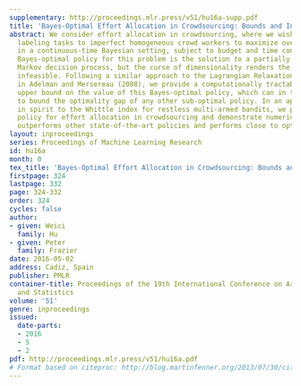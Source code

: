 ```yaml
---
supplementary: http://proceedings.mlr.press/v51/hu16a-supp.pdf
title: 'Bayes-Optimal Effort Allocation in Crowdsourcing: Bounds and Index Policies'
abstract: We consider effort allocation in crowdsourcing, where we wish to assign
  labeling tasks to imperfect homogeneous crowd workers to maximize overall accuracy
  in a continuous-time Bayesian setting, subject to budget and time constraints. The
  Bayes-optimal policy for this problem is the solution to a partially observable
  Markov decision process, but the curse of dimensionality renders the computation
  infeasible. Following a similar approach to the Lagrangian Relaxation technique
  in Adelman and Mersereau (2008), we provide a computationally tractable instance-specific
  upper bound on the value of this Bayes-optimal policy, which can in turn be used
  to bound the optimality gap of any other sub-optimal policy. In an approach similar
  in spirit to the Whittle index for restless multi-armed bandits, we provide an index
  policy for effort allocation in crowdsourcing and demonstrate numerically that it
  outperforms other state-of-the-art policies and performs close to optimal.
layout: inproceedings
series: Proceedings of Machine Learning Research
id: hu16a
month: 0
tex_title: 'Bayes-Optimal Effort Allocation in Crowdsourcing: Bounds and Index Policies'
firstpage: 324
lastpage: 332
page: 324-332
order: 324
cycles: false
author:
- given: Weici
  family: Hu
- given: Peter
  family: Frazier
date: 2016-05-02
address: Cadiz, Spain
publisher: PMLR
container-title: Proceedings of the 19th International Conference on Artificial Intelligence
  and Statistics
volume: '51'
genre: inproceedings
issued:
  date-parts:
  - 2016
  - 5
  - 2
pdf: http://proceedings.mlr.press/v51/hu16a.pdf
# Format based on citeproc: http://blog.martinfenner.org/2013/07/30/citeproc-yaml-for-bibliographies/
---
```

